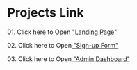 <h1> Projects Link</h1>

<p>01. Click here to Open<a href="https://calm-mandazi-7d47ac.netlify.app/"> "Landing Page"</a></p>
<p>02. Click here to Open<a href="https://whimsical-moonbeam-a5b380.netlify.app/"> "Sign-up Form"</a></p>
<p>03. Click here to Open<a href="https://singular-gecko-b2f348.netlify.app/"> "Admin Dashboard"</a></p>
